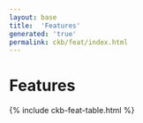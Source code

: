 ```yaml
---
layout: base
title:  'Features'
generated: 'true'
permalink: ckb/feat/index.html
---
```


# Features

{% include ckb-feat-table.html %}
